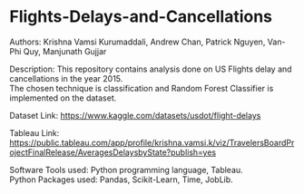 # Flights-Delays-and-Cancellations
Authors: Krishna Vamsi Kurumaddali, Andrew Chan, Patrick Nguyen, Van-Phi Quy, Manjunath Gujjar <br>

Description:
This repository contains analysis done on US Flights delay and cancellations in the year 2015.<br>
The chosen technique is classification and Random Forest Classifier is implemented on the dataset.<br>

Dataset Link: https://www.kaggle.com/datasets/usdot/flight-delays

Tableau Link: https://public.tableau.com/app/profile/krishna.vamsi.k/viz/TravelersBoardProjectFinalRelease/AveragesDelaysbyState?publish=yes

Software Tools used: Python programming language, Tableau.<br>
Python Packages used: Pandas, Scikit-Learn, Time, JobLib.
